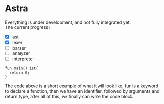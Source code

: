 # Astra
Everything is under development, and not fully integrated yet.  
The current progress?
- [x] ast
- [x] lexer
- [ ] parser
- [ ] analyzer
- [ ] interpreter
```
fun main() int{
  return 0;
}
```
The code above is a short example of what it will look like, fun is a keyword to declare a function, then we have an identifier, followed by arguments and return type, after all of this, we finally can write the code block.
